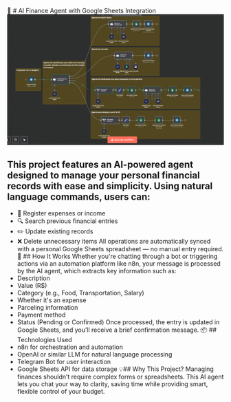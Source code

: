 🤖 # AI Finance Agent with Google Sheets Integration
![Screenshot](Captura%20de%20tela%202025-07-12%20005311.png)

## This project features an AI-powered agent designed to manage your personal financial records with ease and simplicity. Using natural language commands, users can:
- 📝 Register expenses or income
- 🔍 Search previous financial entries
- ✏️ Update existing records
- ❌ Delete unnecessary items
All operations are automatically synced with a personal Google Sheets spreadsheet — no manual entry required.
🚀 ## How It Works
Whether you're chatting through a bot or triggering actions via an automation platform like n8n, your message is processed by the AI agent, which extracts key information such as:
- Description
- Value (R$)
- Category (e.g., Food, Transportation, Salary)
- Whether it's an expense
- Parceling information
- Payment method
- Status (Pending or Confirmed)
Once processed, the entry is updated in Google Sheets, and you’ll receive a brief confirmation message.
📦 ## Technologies Used
- n8n for orchestration and automation
- OpenAI or similar LLM for natural language processing
- Telegram Bot for user interaction
- Google Sheets API for data storage
💡## Why This Project?
Managing finances shouldn’t require complex forms or spreadsheets. This AI agent lets you chat your way to clarity, saving time while providing smart, flexible control of your budget.
